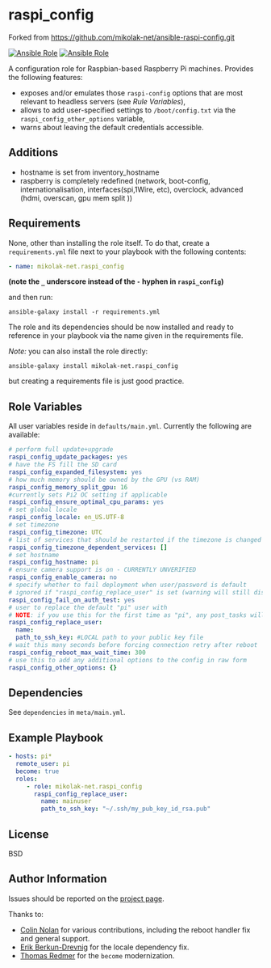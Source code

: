 raspi_config
=========

Forked from https://github.com/mikolak-net/ansible-raspi-config.git

[![Ansible Role](https://img.shields.io/ansible/role/30050.svg?style=plastic)](https://galaxy.ansible.com/mikolak-net/raspi-config/) [![Ansible Role](https://img.shields.io/ansible/role/d/30050.svg?style=plastic)](https://galaxy.ansible.com/mikolak-net/raspi-config/)

A configuration role for Raspbian-based Raspberry Pi machines. Provides the following features:
 - exposes and/or emulates those `raspi-config` options that are most relevant to headless servers (see _Rule Variables_),
 - allows to add user-specified settings to `/boot/config.txt` via the `raspi_config_other_options` variable,
 - warns about leaving the default credentials accessible.

Additions
----------

- hostname is set from inventory_hostname
- raspberry is completely redefined (network, boot-config, internationalisation, interfaces(spi,1Wire, etc), overclock,
  advanced (hdmi, overscan, gpu mem split ))


Requirements
------------

None, other than installing the role itself. To do that, create a `requirements.yml` file next to your playbook with
the following contents:

```yaml
- name: mikolak-net.raspi_config
```

**(note the `_` underscore instead of the `-` hyphen in `raspi_config`)**

and then run:

    ansible-galaxy install -r requirements.yml

The role and its dependencies should be now installed and ready to reference in your playbook via the name given
in the requirements file.    

_Note:_ you can also install the role directly:

    ansible-galaxy install mikolak-net.raspi_config
    
but creating a requirements file is just good practice.

Role Variables
--------------

All user variables reside in `defaults/main.yml`. Currently the following are available:
 
```yaml
# perform full update+upgrade
raspi_config_update_packages: yes
# have the FS fill the SD card
raspi_config_expanded_filesystem: yes
# how much memory should be owned by the GPU (vs RAM)
raspi_config_memory_split_gpu: 16
#currently sets Pi2 OC setting if applicable
raspi_config_ensure_optimal_cpu_params: yes
# set global locale
raspi_config_locale: en_US.UTF-8
# set timezone
raspi_config_timezone: UTC
# list of services that should be restarted if the timezone is changed
raspi_config_timezone_dependent_services: []
# set hostname
raspi_config_hostname: pi
# ensure camera support is on - CURRENTLY UNVERIFIED
raspi_config_enable_camera: no
# specify whether to fail deployment when user/password is default
# ignored if "raspi_config_replace_user" is set (warning will still display)
raspi_config_fail_on_auth_test: yes
# user to replace the default "pi" user with
# NOTE: if you use this for the first time as "pi", any post_tasks will fail!
raspi_config_replace_user:
  name:
  path_to_ssh_key: #LOCAL path to your public key file
# wait this many seconds before forcing connection retry after reboot
raspi_config_reboot_max_wait_time: 300
# use this to add any additional options to the config in raw form
raspi_config_other_options: {}
```


Dependencies
------------
See `dependencies` in `meta/main.yml`.

Example Playbook
----------------

```yaml
- hosts: pi*
  remote_user: pi
  become: true
  roles:
     - role: mikolak-net.raspi_config
       raspi_config_replace_user:
         name: mainuser
         path_to_ssh_key: "~/.ssh/my_pub_key_id_rsa.pub"
```

License
-------

BSD

Author Information
------------------

Issues should be reported on the [project page](https://github.com/mikolak-net/ansible-raspi-config).

Thanks to:
 - [Colin Nolan](https://github.com/colin-nolan) for various contributions, including the reboot handler fix and general support.
 - [Erik Berkun-Drevnig](https://github.com/eberkund) for the locale dependency fix.
 - [Thomas Redmer](https://github.com/Skorfulose) for the `become` modernization.
